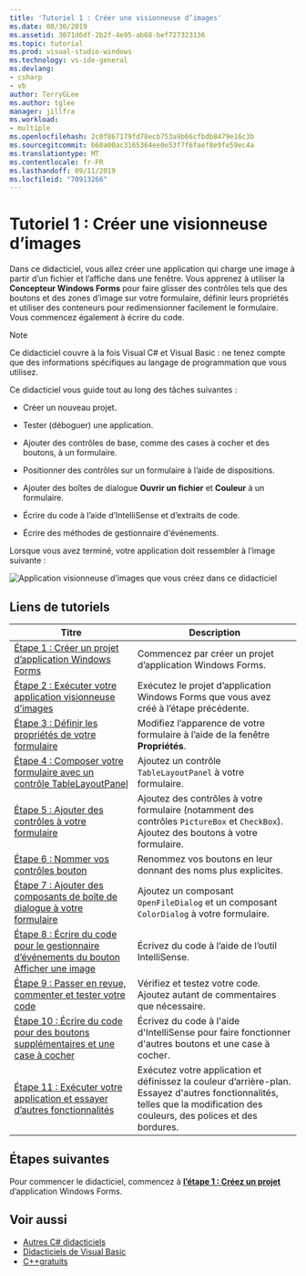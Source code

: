 ```yaml
---
title: 'Tutoriel 1 : Créer une visionneuse d’images'
ms.date: 08/30/2019
ms.assetid: 3071d6df-2b2f-4e95-ab68-bef727323136
ms.topic: tutorial
ms.prod: visual-studio-windows
ms.technology: vs-ide-general
ms.devlang:
- csharp
- vb
author: TerryGLee
ms.author: tglee
manager: jillfra
ms.workload:
- multiple
ms.openlocfilehash: 2c0f867179fd78ecb753a9b66cfbdb8479e16c3b
ms.sourcegitcommit: b60a00ac3165364ee0e53f7f6faef8e9fe59ec4a
ms.translationtype: MT
ms.contentlocale: fr-FR
ms.lasthandoff: 09/11/2019
ms.locfileid: "70913266"
---
```

# <a name="tutorial-1-create-a-picture-viewer"></a>Tutoriel 1 : Créer une visionneuse d’images

Dans ce didacticiel, vous allez créer une application qui charge une image à partir d’un fichier et l’affiche dans une fenêtre. Vous apprenez à utiliser la **Concepteur Windows Forms** pour faire glisser des contrôles tels que des boutons et des zones d’image sur votre formulaire, définir leurs propriétés et utiliser des conteneurs pour redimensionner facilement le formulaire. Vous commencez également à écrire du code.

> [!NOTE]
> Ce didacticiel couvre à la fois Visual C# et Visual Basic : ne tenez compte que des informations spécifiques au langage de programmation que vous utilisez.

Ce didacticiel vous guide tout au long des tâches suivantes :

* Créer un nouveau projet.

* Tester (déboguer) une application.

* Ajouter des contrôles de base, comme des cases à cocher et des boutons, à un formulaire.

* Positionner des contrôles sur un formulaire à l’aide de dispositions.

* Ajouter des boîtes de dialogue **Ouvrir un fichier** et **Couleur** à un formulaire.

* Écrire du code à l’aide d’IntelliSense et d’extraits de code.

* Écrire des méthodes de gestionnaire d'événements.

Lorsque vous avez terminé, votre application doit ressembler à l’image suivante :

![Application visionneuse d’images que vous créez dans ce didacticiel](../ide/media/express_pictureviewerdone.png)

## <a name="tutorial-links"></a>Liens de tutoriels

|Titre|Description|
|-----------|-----------------|
|[Étape 1 : Créer un projet d’application Windows Forms](../ide/step-1-create-a-windows-forms-application-project.md)|Commencez par créer un projet d’application Windows Forms.|
|[Étape 2 : Exécuter votre application visionneuse d’images](../ide/step-2-run-your-program.md)|Exécutez le projet d’application Windows Forms que vous avez créé à l’étape précédente.|
|[Étape 3 : Définir les propriétés de votre formulaire](../ide/step-3-set-your-form-properties.md)|Modifiez l’apparence de votre formulaire à l’aide de la fenêtre **Propriétés**.|
|[Étape 4 : Composer votre formulaire avec un contrôle TableLayoutPanel](../ide/step-4-lay-out-your-form-with-a-tablelayoutpanel-control.md)|Ajoutez un contrôle `TableLayoutPanel` à votre formulaire.|
|[Étape 5 : Ajouter des contrôles à votre formulaire](../ide/step-5-add-controls-to-your-form.md)|Ajoutez des contrôles à votre formulaire (notamment des contrôles `PictureBox` et `CheckBox`). Ajoutez des boutons à votre formulaire.|
|[Étape 6 : Nommer vos contrôles bouton](../ide/step-6-name-your-button-controls.md)|Renommez vos boutons en leur donnant des noms plus explicites.|
|[Étape 7 : Ajouter des composants de boîte de dialogue à votre formulaire](../ide/step-7-add-dialog-components-to-your-form.md)|Ajoutez un composant `OpenFileDialog` et un composant `ColorDialog` à votre formulaire.|
|[Étape 8 : Écrire du code pour le gestionnaire d’événements du bouton Afficher une image](../ide/step-8-write-code-for-the-show-a-picture-button-event-handler.md)|Écrivez du code à l’aide de l’outil IntelliSense.|
|[Étape 9 : Passer en revue, commenter et tester votre code](../ide/step-9-review-comment-and-test-your-code.md)|Vérifiez et testez votre code. Ajoutez autant de commentaires que nécessaire.|
|[Étape 10 : Écrire du code pour des boutons supplémentaires et une case à cocher](../ide/step-10-write-code-for-additional-buttons-and-a-check-box.md)|Écrivez du code à l'aide d'IntelliSense pour faire fonctionner d'autres boutons et une case à cocher.|
|[Étape 11 : Exécuter votre application et essayer d’autres fonctionnalités](../ide/step-11-run-your-program-and-try-other-features.md)|Exécutez votre application et définissez la couleur d’arrière-plan. Essayez d'autres fonctionnalités, telles que la modification des couleurs, des polices et des bordures.|

## <a name="next-steps"></a>Étapes suivantes

Pour commencer le didacticiel, commencez à  **[l’étape 1 : Créez un projet](../ide/step-1-create-a-windows-forms-application-project.md)** d’application Windows Forms.

## <a name="see-also"></a>Voir aussi

* [Autres C# didacticiels](/visualstudio/get-started/csharp/)
* [Didacticiels de Visual Basic](/visualstudio/get-started/visual-basic/)
* [C++gratuits](../ide/getting-started-with-cpp-in-visual-studio.md)
